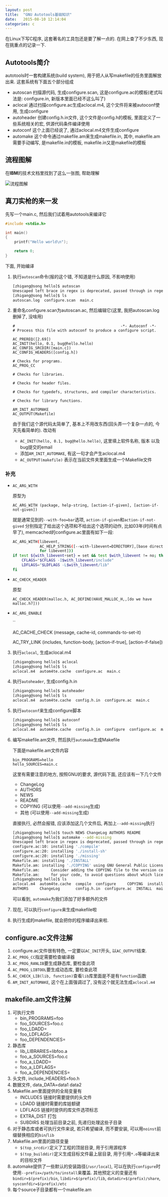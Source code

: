 ```yaml
---
layout: post
title:  "GNU Autotools基础知识"
date:   2015-08-10 12:14:04
categories: c
---
```


在Linux下写C程序, 这套著名的工具包还是要了解一点的. 在网上查了不少东西, 现在挑重点的记录一下.

## Autotools简介

autotools时一套构建系统(build system), 用于把人从写makefile的任务里面解放出来. 这套系统有下面五个部分组成

* autoscan 扫描源代码, 生成configure.scan, 这是configure.ac的模板(老式叫法是: configure.in, 新版本里面已经不这么叫了)
* aclocal  通过扫描configure.ac生成aclocal.m4, 这个文件将来被autoconf使用, 生成configure
* autoheader 创建config.h.in文件, 这个文件是config.h的模板, 里面定义了一些系统相关的宏, 供源代码条件编译使用
* autoconf 这个上面已经说了, 通过aclocal.m4文件生成configure
* automake 这个命令通过makefile.am来生成makefile.in, 其中, makefile.am需要手动编写, 是makefile.in的模板, makefile.in又是makefile的模板

## 流程图解

在**IBM**的技术文档里找到了这么一张图, 帮助理解

![](https://www.ibm.com/developerworks/cn/linux/l-makefile/images/image002.gif "流程图解")

## 真刀实枪的来一发

先写一个main.c, 然后我们试着用autotools来编译它

```c
#include <stdio.h>

int main()
{
    printf("Hello world\n");

    return 0;
}
```

下面, 开始编译

1. 执行`autoscan`命令(报的这个错, 不知道是什么原因, 不影响使用)

    ```bash
    [zhigang@song hello]$ autoscan 
    Unescaped left brace in regex is deprecated, passed through in regex; marked by <-- HERE in m/\${ <-- HERE [^\}]*}/ at /usr/bin/autoscan line 361.
    [zhigang@song hello]$ ls
    autoscan.log  configure.scan  main.c
    ```

2. 重命名configure.scan为autoscan.ac, 然后编辑它(这里, 我把autoscan.log删掉了, 没啥用)

    ```text
    #                                               -*- Autoconf -*-
    # Process this file with autoconf to produce a configure script.

    AC_PREREQ([2.69])
    AC_INIT(hello, 0.1, bug@hello.hello)
    AC_CONFIG_SRCDIR([main.c])
    AC_CONFIG_HEADERS([config.h])

    # Checks for programs.
    AC_PROG_CC

    # Checks for libraries.

    # Checks for header files.

    # Checks for typedefs, structures, and compiler characteristics.

    # Checks for library functions.

    AM_INIT_AUTOMAKE
    AC_OUTPUT(Makefile)
    ```

    由于我们这个源代码太简单了, 基本上不用改东西(回头弄一个复杂一点的, 今天先看简单的). 改动有
    * `AC_INIT(hello, 0.1, bug@hello.hello)`, 这里填上软件名称, 版本
      以及bug提交的email
    * 添加`AM_INIT_AUTOMAKE`, 有这一句才会产生aclocal.m4
    * `AC_OUTPUT(makefile)` 表示在当前文件夹里面生成一个Makefile文件

### 补充

* `AC_ARG_WITH`

    原型为

    `AC_ARG_WITH (package, help-string, [action-if-given], [action-if-not-given])`

    就是通常见到的`--with-foo=bar`选项, `action-if-given`和`action-if-not-gived`
    分别指定了给出这个选项和不给出这个选项的动作, 比如03年(时间有点早了),
    memcached的configure.ac里面有如下一段:

    ```bash
    AC_ARG_WITH(libevent,
                AC_HELP_STRING([--with-libevent=DIRECTORY],[base directory
                for libevent]))
    if test ${with_libevent+set} = set && test $with_libevent != no; then
        CFLAGS="$CFLAGS -I$with_libevent/include"
        LDFLAGS="$LDFLAGS -L$with_libevent/lib"
    fi
    ```

* `AC_CHECK_HEADER`

    原型

    `AC_CHECK_HEADER(malloc.h, AC_DEFINE(HAVE_MALLOC_H,,[do we have malloc.h?]))`


* `AC_ARG_ENABLE`

    ``



    AC_CACHE_CHECK (message, cache-id, commands-to-set-it)

    AC_TRY_LINK (includes, function-body, [action-if-true], [action-if-false])



3. 执行`aclocal`, 生成aclocal.m4

    ```bash
    [zhigang@song hello]$ aclocal
    [zhigang@song hello]$ ls
    aclocal.m4  autom4te.cache  configure.ac  main.c
    ```

4. 执行`autoheader`, 生成config.h.in

    ```bash
    [zhigang@song hello]$ autoheader 
    [zhigang@song hello]$ ls
    aclocal.m4  autom4te.cache  config.h.in  configure.ac  main.c
    ```

5. 执行`autoconf`来生成configure脚本

    ```bash
    [zhigang@song hello]$ autoconf
    [zhigang@song hello]$ ls
    aclocal.m4  autom4te.cache  config.h.in  configure  configure.ac  main.c  Makefile.am
    ```

6. 编写makefile.am文件, 然后执行`automake`生成Makefile

    下面是makefile.am文件内容
    
    ```text
    bin_PROGRAMS=hello
    hello_SOURCES=main.c
    ```

    这里有需要注意的地方, 按照GNU的要求, 源代码下面, 还应该有一下几个文件
    * ChangeLog
    * AUTHORS
    * NEWS
    * README
    * COPYING (可以使用`--add-missing`生成)
    * 其他 (可以使用`--add-missing`生成)


    直接执行, 必然会报错, 应该添加这几个文件后, 再加上`--add-missing`执行

    ```bash
    [zhigang@song hello]$ touch NEWS ChangeLog AUTHORS README
    [zhigang@song hello]$ automake --add-missing
    Unescaped left brace in regex is deprecated, passed through in regex; marked by <-- HERE in m/\${ <-- HERE ([^ \t=:+{}]+)}/ at /usr/bin/automake line 3936.
    configure.ac:10: installing './compile'
    configure.ac:20: installing './install-sh'
    configure.ac:20: installing './missing'
    Makefile.am: installing './INSTALL'
    Makefile.am: installing './COPYING' using GNU General Public License v3 file
    Makefile.am:     Consider adding the COPYING file to the version control system
    Makefile.am:     for your code, to avoid questions about which license your project uses
    [zhigang@song hello]$ ls
    aclocal.m4  autom4te.cache  compile	 configure     COPYING	install-sh  Makefile.am  missing  README
    AUTHORS     ChangeLog	    config.h.in  configure.ac  INSTALL	main.c	    Makefile.in  NEWS
    ```

    可以看到, `automake`为我们添加了好多额外的文件

7. 现在, 可以执行`configure`来生成makefile啦
8. 执行生成的makefile, 就会把你的程序编译出来啦.

## configure.ac文件注解

1. configure.ac文件很有特色, 一定要以`AC_INIT`开头, 以`AC_OUTPUT`结束.
2. `AC_PROG_CC`指定需要检查编译器
3. `AC_PROG_RANLIB`要生成静态库, 要检查此项
4. `AC_PROG_LIBTOOL`要生成动态库, 要检查此项
5. `AC_CHECK_LIB(lib, function)`查看`lib`库里面是不是有`function`函数
6. `AM_INIT_AUTOMAKE`, 这个在上面强调过了, 没有这个就无法生成`aclocal.m4`

## makefile.am文件注解

1. 可执行文件
    * bin_PROGRAMS=foo
    * foo_SOURCES=foo.c
    * foo_LDADD=
    * foo_LDFLAGS=
    * foo_DEPENDENCIES=
2. 静态库
    * lib_LIBRARIES=libfoo.a
    * foo_a_SOURCES=foo.c
    * foo_a_LDADD=
    * foo_a_LDFLAGS=
    * foo_a_DEPENDENCIES=
3. 头文件, include_HEADERS=foo.h
4. 数据文件, data_DATA=data1 data2
5. Makefile.am里面提供的全局变量有
    * INCLUDES 链接时需要提供的头文件
    * LDADD 链接时需要的库娃额键
    * LDFLAGS 链接时提供的库文件选项标志
    * EXTRA_DIST 打包
    * SUBDIRS 处理当前目录之前, 先递归处理这些子目录
6. 对于静态库或者可执行文件来说, 若只希望编译, 而不要安装, 可以用`noinst`前缀替换相应的`bin`/`lib`
7. Makefile.am里面的路径变量
    * `$(top_srcdir)`定义了工程的顶层目录, 用于引用源程序
    * `$(top_builddir)`定义生成目标文件最上层目录, 用于引用`*.o`等编译出来的目标文件
8. automake提供了一些默认的安装路径(`/usr/local`), 可以在执行`configure`时使用`--prefix=/path/to/install`来覆盖. 其他预定义的变量还有
   `bindir=$(prefix)/bin`, `libdir=$(prefix)/lib`, `datadir=$(prefix)/share`, `sysconfdir=$(prefix)/etc`
9. 每个source子目录都有一个makefile.am 
